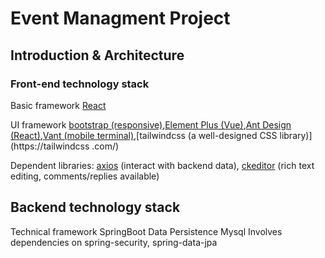 
# Event Managment Project

## Introduction & Architecture

### Front-end technology stack
Basic framework [React](https://react.dev/) 

UI framework [bootstrap (responsive)](https://www.bootcss.com/),[Element Plus (Vue)](https://element-plus.org/),[Ant Design (React)]( https://ant.design/),[Vant (mobile terminal)](https://vant-contrib.gitee.io/),[tailwindcss (a well-designed CSS library)](https://tailwindcss .com/)

Dependent libraries: [axios](https://axios-http.com/docs/intro) (interact with backend data), [ckeditor](https://ckeditor.com/ckeditor-5/demo/headless/) (rich text editing, comments/replies available)



## Backend technology stack

Technical framework SpringBoot
Data Persistence Mysql
Involves dependencies on spring-security, spring-data-jpa

